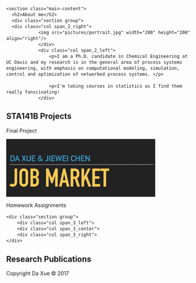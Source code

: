 <!-- This page was generated by GitHub Pages using the Hack theme by Ben Bleikamp. -->
<html lang="en-us">
  <head>
    <meta charset="UTF-8">
    <meta name="viewport" content="width=device-width, initial-scale=1">
    <link rel="stylesheet" type="text/css" href="stylesheets/normalize.css" media="screen">
    <link href='https://fonts.googleapis.com/css?family=Open+Sans:400,700' rel='stylesheet' type='text/css'>
    <link rel="stylesheet" type="text/css" href="stylesheets/stylesheet.css" media="screen">
    <link rel="stylesheet" type="text/css" href="stylesheets/github-light.css" media="screen">
        <style type="text/css">
      .page-header {
      <!-- background-image:url("stylesheets/whitebg.jpg"); -->
      color: #fff;
      text-shadow: 0px 0px 4px #ccccff;
      }
    </style>
  </head>
  <body>

    <section class="main-content">
      <h2>About me</h2>
      <div class="section group">
      <div class="col span_2_right">
	  			<img src="pictures/portrait.jpg" width="200" height="200" align="right"/>
				</div>
				<div class="col span_2_left">
					<p>I am a Ph.D. candidate in Chemical Engineering at UC Davis and my research is in the general area of process systems engineering, with emphasis on computational modeling, simulation, control and optimization of networked process systems. </p>
					
					<p>I'm taking courses in statistics as I find them really fanscinating!
				</div>
			

<section class="main-content">
	<h2>STA141B Projects</h2>
	<p> Final Project </p>
		<img src="pictures/project.jpg" width="400" align="center"/>
	<p> Homework Assignments </p>
	
	<div class="section group">
		<div class="col span_3_left">
		<div class="col span_3_center">
		<div class="col span_3_right">
	</div>
	

<section class="main-content">
	<h2>Research Publications</h2>
	
  


<footer class="site-footer">
    Copyright Da Xue &copy; 2017
</footer>
